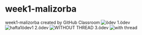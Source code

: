 # week1-malizorba
week1-malizorba created by GitHub Classroom
![ödev](https://user-images.githubusercontent.com/97551928/175719592-87290305-5b0e-47e9-8768-5e8a73c50f33.PNG)
1.ödev
![hafta1ödev1](https://user-images.githubusercontent.com/97551928/175719611-7682c043-aa07-4d4d-ac95-7135b5cdaa89.PNG)
2.ödev
![WİTHOUT THREAD](https://user-images.githubusercontent.com/97551928/175719633-8c64c08a-6e34-446f-9ed2-4eebae1634d8.PNG)
3.ödev
![with thread](https://user-images.githubusercontent.com/97551928/175719672-5bdfc4b7-f382-45a7-906e-ffdec9576807.PNG)

